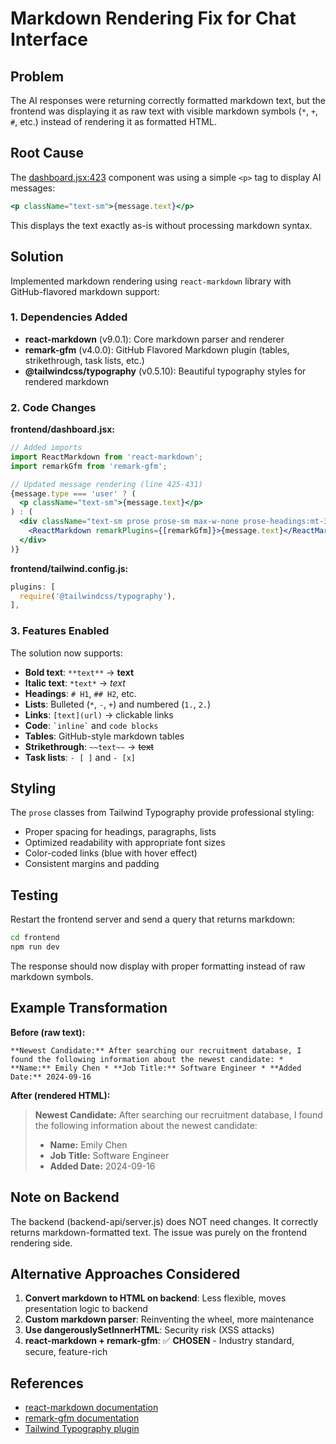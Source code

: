 # Markdown Rendering Fix for Chat Interface

## Problem
The AI responses were returning correctly formatted markdown text, but the frontend was displaying it as raw text with visible markdown symbols (`*`, `+`, `#`, etc.) instead of rendering it as formatted HTML.

## Root Cause
The [dashboard.jsx:423](frontend/dashboard.jsx#L423) component was using a simple `<p>` tag to display AI messages:
```jsx
<p className="text-sm">{message.text}</p>
```

This displays the text exactly as-is without processing markdown syntax.

## Solution
Implemented markdown rendering using `react-markdown` library with GitHub-flavored markdown support:

### 1. Dependencies Added
- **react-markdown** (v9.0.1): Core markdown parser and renderer
- **remark-gfm** (v4.0.0): GitHub Flavored Markdown plugin (tables, strikethrough, task lists, etc.)
- **@tailwindcss/typography** (v0.5.10): Beautiful typography styles for rendered markdown

### 2. Code Changes

**frontend/dashboard.jsx:**
```jsx
// Added imports
import ReactMarkdown from 'react-markdown';
import remarkGfm from 'remark-gfm';

// Updated message rendering (line 425-431)
{message.type === 'user' ? (
  <p className="text-sm">{message.text}</p>
) : (
  <div className="text-sm prose prose-sm max-w-none prose-headings:mt-3 prose-headings:mb-2 prose-p:my-2 prose-ul:my-2 prose-li:my-0.5 prose-strong:font-bold prose-a:text-blue-600 hover:prose-a:text-blue-800">
    <ReactMarkdown remarkPlugins={[remarkGfm]}>{message.text}</ReactMarkdown>
  </div>
)}
```

**frontend/tailwind.config.js:**
```js
plugins: [
  require('@tailwindcss/typography'),
],
```

### 3. Features Enabled

The solution now supports:
- **Bold text**: `**text**` → **text**
- **Italic text**: `*text*` → *text*
- **Headings**: `# H1`, `## H2`, etc.
- **Lists**: Bulleted (`*`, `-`, `+`) and numbered (`1.`, `2.`)
- **Links**: `[text](url)` → clickable links
- **Code**: `` `inline` `` and ```code blocks```
- **Tables**: GitHub-style markdown tables
- **Strikethrough**: `~~text~~` → ~~text~~
- **Task lists**: `- [ ]` and `- [x]`

## Styling
The `prose` classes from Tailwind Typography provide professional styling:
- Proper spacing for headings, paragraphs, lists
- Optimized readability with appropriate font sizes
- Color-coded links (blue with hover effect)
- Consistent margins and padding

## Testing
Restart the frontend server and send a query that returns markdown:
```bash
cd frontend
npm run dev
```

The response should now display with proper formatting instead of raw markdown symbols.

## Example Transformation

**Before (raw text):**
```
**Newest Candidate:** After searching our recruitment database, I found the following information about the newest candidate: * **Name:** Emily Chen * **Job Title:** Software Engineer * **Added Date:** 2024-09-16
```

**After (rendered HTML):**
> **Newest Candidate:** After searching our recruitment database, I found the following information about the newest candidate:
> * **Name:** Emily Chen
> * **Job Title:** Software Engineer
> * **Added Date:** 2024-09-16

## Note on Backend
The backend (backend-api/server.js) does NOT need changes. It correctly returns markdown-formatted text. The issue was purely on the frontend rendering side.

## Alternative Approaches Considered

1. **Convert markdown to HTML on backend**: Less flexible, moves presentation logic to backend
2. **Custom markdown parser**: Reinventing the wheel, more maintenance
3. **Use dangerouslySetInnerHTML**: Security risk (XSS attacks)
4. **react-markdown + remark-gfm**: ✅ **CHOSEN** - Industry standard, secure, feature-rich

## References
- [react-markdown documentation](https://github.com/remarkjs/react-markdown)
- [remark-gfm documentation](https://github.com/remarkjs/remark-gfm)
- [Tailwind Typography plugin](https://tailwindcss.com/docs/typography-plugin)
